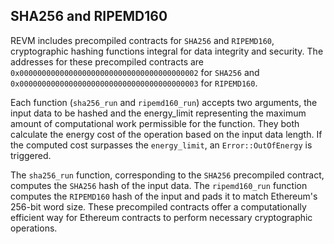 ## SHA256 and RIPEMD160

REVM includes precompiled contracts for `SHA256` and `RIPEMD160`, cryptographic hashing functions integral for data integrity and security. The addresses for these precompiled contracts are `0x0000000000000000000000000000000000000002` for `SHA256` and `0x0000000000000000000000000000000000000003` for `RIPEMD160`.

Each function (`sha256_run` and `ripemd160_run`) accepts two arguments, the input data to be hashed and the energy_limit representing the maximum amount of computational work permissible for the function. They both calculate the energy cost of the operation based on the input data length. If the computed cost surpasses the `energy_limit`, an `Error::OutOfEnergy` is triggered.

The `sha256_run` function, corresponding to the `SHA256` precompiled contract, computes the `SHA256` hash of the input data. The `ripemd160_run` function computes the `RIPEMD160` hash of the input and pads it to match Ethereum's 256-bit word size. These precompiled contracts offer a computationally efficient way for Ethereum contracts to perform necessary cryptographic operations.
